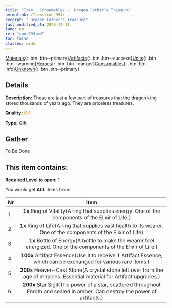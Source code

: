 ```yaml
---
title: "Item - Consumables -  Dragon Father's Treasure"
permalink: /Items/con_994/
excerpt: " Dragon Father's Treasure"
last_modified_at: 2020-12-11
lang: en
ref: "con_994.md"
toc: false
classes: wide
---
```

 [Materials](/Items/){: .btn .btn--primary}[Artifacts](/Items/Artifacts/){: .btn .btn--success}[Units](/Items/Units/){: .btn .btn--warning}[Heroes](/Items/Heroes/){: .btn .btn--danger}[Consumables](/Items/Consumables/){: .btn .btn--info}[Unknown](/Items/Unknown/){: .btn .btn--primary}

## Details
 **Description:** These are just a few part of treasures that the dragon king stored thousands of years ago. They are priceless treasures.

 **Quality:** <span style="color: #FF8C00">OK</span>

 **Type:** Gift

## Gather

  To Be Done

## This item contains:

 **Required Level to open:** 1

 You would get **ALL** items  from:

  | Nr |      Item    |
  |:---|:------------:|
  | 1 |  **1x** Ring of Vitality(A ring that supplies energy. One of the components of the Elixir of Life.) | 
  | 2 |  **1x** Ring of Life(A ring that supplies vast health to its wearer. One of the components of the Elixir of Life) | 
  | 3 |  **1x** Bottle of Energy(A bottle to make the wearer feel energized. One of the components of the Elixir of Life.) | 
  | 4 |  **100x** Artifact Essence(Use it to receive 1 Artifact Essence, which can be exchanged for various rare items.) | 
  | 5 |  **200x** Heaven-Cast Stone(A crystal stone left over from the age of miracles. Essential material for Artifact upgrades.) | 
  | 6 |  **200x** Star Sigil(The power of a star, scattered throughout Enroth and sealed in amber. Can destroy the power of artifacts.) | 
